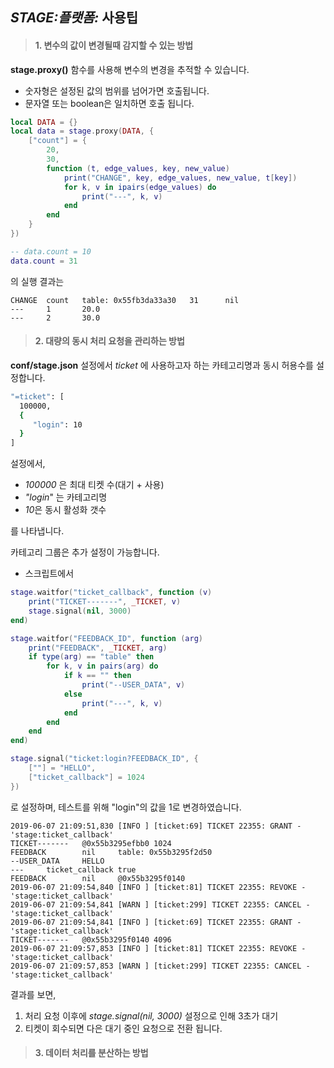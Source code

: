 ## *STAGE:플랫폼:* 사용팁

> #### 1. 변수의 값이 변경될때 감지할 수 있는 방법

  **stage.proxy()** 함수를 사용해 변수의 변경을 추적할 수 있습니다.
  
  * 숫자형은 설정된 값의 범위를 넘어가면 호출됩니다.
  * 문자열 또는 boolean은 일치하면 호출 됩니다.
  
  ```lua
  local DATA = {}
  local data = stage.proxy(DATA, {
      ["count"] = {
          20,
          30,
          function (t, edge_values, key, new_value)
              print("CHANGE", key, edge_values, new_value, t[key])
              for k, v in ipairs(edge_values) do
                  print("---", k, v)
              end
          end
      }
  })

  -- data.count = 10
  data.count = 31
  ```

  의 실행 결과는
  ```console
  CHANGE  count   table: 0x55fb3da33a30   31      nil
  ---     1       20.0
  ---     2       30.0
  ```

> #### 2. 대량의 동시 처리 요청을 관리하는 방법

  **conf/stage.json** 설정에서 *ticket* 에 사용하고자 하는 카테고리명과 동시 허용수를 설정합니다.
  
  ```sh
  "=ticket": [
    100000,
    {
       "login": 10
    }
  ]
  ```
  
  설정에서,
  
  * *100000* 은 최대 티켓 수(대기 + 사용)
  * *"login*" 는 카테고리명
  * *10*은 동시 활성화 갯수
    
  를 나타냅니다.
  
  카테고리 그룹은 추가 설정이 가능합니다.
  
  * 스크립트에서
  
  ```lua
  stage.waitfor("ticket_callback", function (v)
      print("TICKET-------", _TICKET, v)
      stage.signal(nil, 3000)
  end)

  stage.waitfor("FEEDBACK_ID", function (arg)
      print("FEEDBACK", _TICKET, arg)
      if type(arg) == "table" then
          for k, v in pairs(arg) do
              if k == "" then
                  print("--USER_DATA", v)
              else
                  print("---", k, v)
              end
          end
      end
  end)

  stage.signal("ticket:login?FEEDBACK_ID", {
      [""] = "HELLO",
      ["ticket_callback"] = 1024
  })
  ```
  
  로 설정하며, 테스트를 위해 "login"의 값을 1로 변경하였습니다.
  
  ```console
  2019-06-07 21:09:51,830 [INFO ] [ticket:69] TICKET 22355: GRANT - 'stage:ticket_callback'
  TICKET-------   @0x55b3295efbb0 1024
  FEEDBACK        nil     table: 0x55b3295f2d50
  --USER_DATA     HELLO
  ---     ticket_callback true
  FEEDBACK        nil     @0x55b3295f0140
  2019-06-07 21:09:54,840 [INFO ] [ticket:81] TICKET 22355: REVOKE - 'stage:ticket_callback'
  2019-06-07 21:09:54,841 [WARN ] [ticket:299] TICKET 22355: CANCEL - 'stage:ticket_callback'
  2019-06-07 21:09:54,841 [INFO ] [ticket:69] TICKET 22355: GRANT - 'stage:ticket_callback'
  TICKET-------   @0x55b3295f0140 4096
  2019-06-07 21:09:57,853 [INFO ] [ticket:81] TICKET 22355: REVOKE - 'stage:ticket_callback'
  2019-06-07 21:09:57,853 [WARN ] [ticket:299] TICKET 22355: CANCEL - 'stage:ticket_callback'
  ```
  결과를 보면, 
  
  1. 처리 요청 이후에 *stage.signal(nil, 3000)* 설정으로 인해 3초가 대기
  2. 티켓이 회수되면 다은 대기 중인 요청으로 전환 됩니다.
    
> #### 3. 데이터 처리를 분산하는 방법

